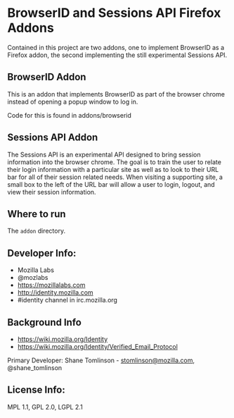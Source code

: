# BrowserID and Sessions API Firefox Addons

Contained in this project are two addons, one to implement BrowserID as a 
Firefox addon, the second implementing the still experimental Sessions API. 

## BrowserID Addon
This is an addon that implements BrowserID as part of the browser chrome
instead of opening a popup window to log in.

Code for this is found in addons/browserid

## Sessions API Addon
The Sessions API is an experimental API designed to bring session information
into the browser chrome.  The goal is to train the user to relate their
login information with a particular site as well as to look to their URL
bar for all of their session related needs.  When visiting a supporting site,
a small box to the left of the URL bar will allow a user to login, logout, and
view their session information.

## Where to run
The `addon` directory.

## Developer Info:

* Mozilla Labs
* @mozlabs
* https://mozillalabs.com
* http://identity.mozilla.com
* #identity channel in irc.mozilla.org

## Background Info
* https://wiki.mozilla.org/Identity
* https://wiki.mozilla.org/Identity/Verified_Email_Protocol

Primary Developer:
Shane Tomlinson - stomlinson@mozilla.com, @shane_tomlinson


## License Info:
MPL 1.1, GPL 2.0, LGPL 2.1
